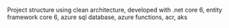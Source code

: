 Project structure using clean architecture, developed with .net core 6, entity framework core 6, azure sql database, azure functions, acr, aks
